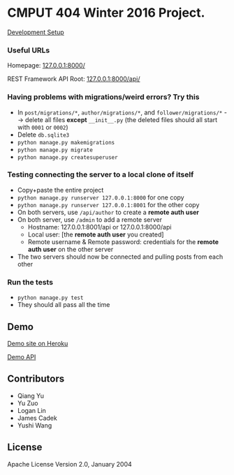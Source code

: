 # CMPUT 404 Winter 2016 Project.

[Development Setup](https://github.com/404webdevelop/404TeamWebdevelop/wiki/Development-Setup)


### Useful URLs

Homepage: [127.0.0.1:8000/](http://127.0.0.1:8000/)

REST Framework API Root: [127.0.0.1:8000/api/](http://127.0.0.1:8000/api/)

### Having problems with migrations/weird errors? Try this

* In `post/migrations/*`, `author/migrations/*`, and `follower/migrations/*` --> delete all files __except__ `__init__.py` (the deleted files should all start with `0001` or `0002`)
* Delete `db.sqlite3`
* `python manage.py makemigrations`
* `python manage.py migrate`
* `python manage.py createsuperuser`

### Testing connecting the server to a local clone of itself

* Copy+paste the entire project
* `python manage.py runserver 127.0.0.1:8000` for one copy
* `python manage.py runserver 127.0.0.1:8001` for the other copy
* On both servers, use `/api/author` to create a **remote auth user**
* On both server, use `/admin` to add a remote server
  * Hostname: 127.0.0.1:8001/api or 127.0.0.1:8000/api
  * Local user: [the **remote auth user** you created]
  * Remote username & Remote password: credentials for the **remote auth user** on the other server
* The two servers should now be connected and pulling posts from each other

### Run the tests

* `python manage.py test`
* They should all pass all the time

## Demo

[Demo site on Heroku](http://secret-inlet-51780.herokuapp.com/)

[Demo API](http://secret-inlet-51780.herokuapp.com/api/)

## Contributors

  * Qiang Yu
  * Yu Zuo
  * Logan Lin
  * James Cadek
  * Yushi Wang

## License

Apache License
Version 2.0, January 2004
